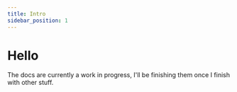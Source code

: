 ```yaml
---
title: Intro
sidebar_position: 1
---
```


# Hello

The docs are currently a work in progress, I'll be finishing them once I finish with other stuff.